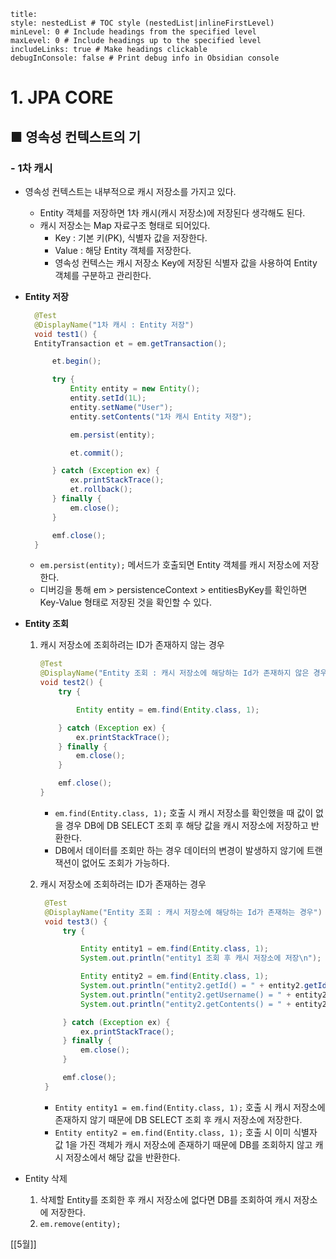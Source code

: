 ```table-of-contents
title: 
style: nestedList # TOC style (nestedList|inlineFirstLevel)
minLevel: 0 # Include headings from the specified level
maxLevel: 0 # Include headings up to the specified level
includeLinks: true # Make headings clickable
debugInConsole: false # Print debug info in Obsidian console
```

# 1. JPA CORE
## ■ 영속성 컨텍스트의 기

### - 1차 캐시
- 영속성 컨텍스트는 내부적으로 캐시 저장소를 가지고 있다.
	- Entity 객체를 저장하면 1차 캐시(캐시 저장소)에 저장된다 생각해도 된다.
	- 캐시 저장소는 Map 자료구조 형태로 되어있다.
		- Key : 기본 키(PK), 식별자 값을 저장한다.
		- Value : 해당 Entity 객체를 저장한다.
		- 영속성 컨텍스는 캐시 저장소 Key에 저장된 식별자 값을 사용하여 Entity 객체를 구분하고 관리한다.

- **Entity 저장**
  ``` java
	@Test
	@DisplayName("1차 캐시 : Entity 저장")
	void test1() {
    EntityTransaction et = em.getTransaction();

	    et.begin();

	    try {
	        Entity entity = new Entity();
	        entity.setId(1L);
	        entity.setName("User");
	        entity.setContents("1차 캐시 Entity 저장");

	        em.persist(entity);

	        et.commit();

	    } catch (Exception ex) {
	        ex.printStackTrace();
	        et.rollback();
	    } finally {
	        em.close();
	    }

	    emf.close();
	}
	```
	- `em.persist(entity);` 메서드가 호출되면 Entity 객체를 캐시 저장소에 저장한다.
	- 디버깅을 통해 em > persistenceContext > entitiesByKey를 확인하면 Key-Value 형태로 저장된 것을 확인할 수 있다.
	  
- **Entity 조회**
	1.  캐시 저장소에 조회하려는 ID가 존재하지 않는 경우
	    ``` java
		@Test
		@DisplayName("Entity 조회 : 캐시 저장소에 해당하는 Id가 존재하지 않은 경우")
		void test2() {
		    try {

		        Entity entity = em.find(Entity.class, 1);

		    } catch (Exception ex) {
		        ex.printStackTrace();
		    } finally {
		        em.close();
		    }

		    emf.close();
		}
		```
		- `em.find(Entity.class, 1);`  호출 시 캐시 저장소를 확인했을 때 값이 없을 경우 DB에 DB SELECT 조회 후 해당 값을 캐시 저장소에 저장하고 반환한다.
		- DB에서 데이터를 조회만 하는 경우 데이터의 변경이 발생하지 않기에 트랜잭션이 없어도 조회가 가능하다.
		  
	2. 캐시 저장소에 조회하려는 ID가 존재하는 경우
	   ``` java
		@Test
		@DisplayName("Entity 조회 : 캐시 저장소에 해당하는 Id가 존재하는 경우")
		void test3() {
		    try {

		        Entity entity1 = em.find(Entity.class, 1);
		        System.out.println("entity1 조회 후 캐시 저장소에 저장\n");

		        Entity entity2 = em.find(Entity.class, 1);
		        System.out.println("entity2.getId() = " + entity2.getId());
		        System.out.println("entity2.getUsername() = " + entity2.getUsername());
		        System.out.println("entity2.getContents() = " + entity2.getContents());

		    } catch (Exception ex) {
		        ex.printStackTrace();
		    } finally {
		        em.close();
		    }

		    emf.close();
		}
		```
		- `Entity entity1 = em.find(Entity.class, 1);` 호출 시 캐시 저장소에 존재하지 않기 때문에 DB SELECT 조회 후 캐시 저장소에 저장한다.
		- `Entity entity2 = em.find(Entity.class, 1);` 호출 시 이미 식별자 값 1을 가진 객체가 캐시 저장소에 존재하기 때문에 DB를 조회하지 않고 캐시 저장소에서 해당 값을 반환한다.
		  
- Entity 삭제
	1. 삭제할 Entity를 조회한 후 캐시 저장소에 없다면 DB를 조회하여 캐시 저장소에 저장한다.
	2. `em.remove(entity);`





[[5월]]
